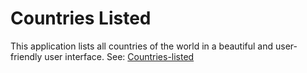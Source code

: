 # Countries Listed

This application lists all countries of the world in a beautiful and user-friendly user interface.
See: [Countries-listed](https://countries-listed.netlify.app)

